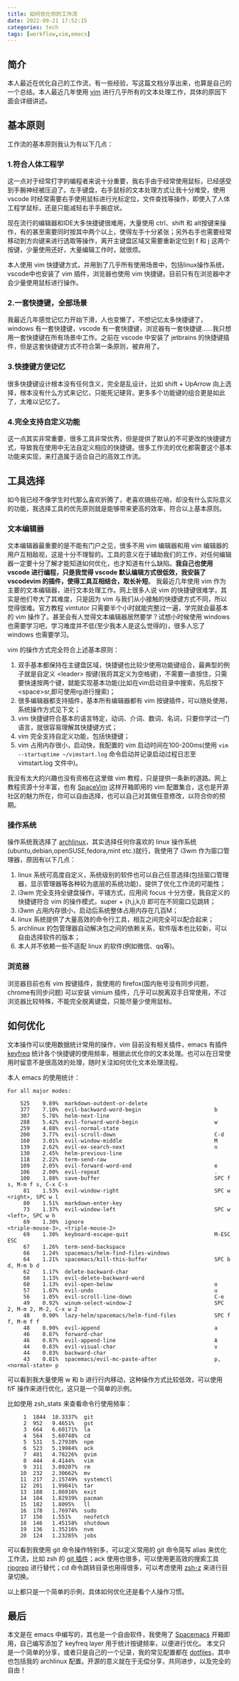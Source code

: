 ```yaml
---
title: 如何优化你的工作流
date: 2022-09-21 17:52:15
categories: tech
tags: [workflow,vim,emacs]
---
```


## 简介
本人最近在优化自己的工作流，有一些经验，写这篇文档分享出来，也算是自己的一个总结。本人最近几年使用 [vim](https://www.vim.org/) 进行几乎所有的文本处理工作，具体的原因下面会详细讲述。

## 基本原则
工作流的基本原则我认为有以下几点：<!-- more -->
### 1.符合人体工程学
这一点对于经常打字的编程者来说十分重要，我右手由于经常使用鼠标，已经感受到手腕神经被压迫了。左手键盘，右手鼠标的文本处理方式让我十分难受，使用 vscode 时经常需要右手使用鼠标进行光标定位，文件查找等操作，即使入了人体工程学鼠标，还是只能减轻右手手腕症状。

现在流行的编辑器和IDE大多快捷键很难用，大量使用 ctrl、shift 和 alt按键来操作，有的甚至需要同时按其中两个以上，使得左手十分紧张；另外右手也需要经常移动到方向键来进行选取等操作，离开主键盘区域又需要重新定位到 f 和 j 这两个按键，少量使用还好，大量编辑工作时，就很烦。

本人使用 vim 快捷键方式，并用到了几乎所有使用场景中，包括linux操作系统，vscode中也安装了 vim 插件，浏览器也使用 vim 快捷键。目前只有在浏览器中才会少量使用鼠标进行操作。

### 2.一套快捷键，全部场景
我最近几年感觉记忆力开始下滑，人也变懒了，不想记忆太多快捷键了，windows 有一套快捷键，vscode 有一套快捷键，浏览器有一套快捷键……我只想用一套快捷键在所有场景中工作。之前在 vscode 中安装了 jetbrains 的快捷键插件，但是这套快捷键方式不符合第一条原则，被弃用了。

### 3.快捷键方便记忆
很多快捷键设计根本没有任何含义，完全是乱设计，比如 shift + UpArrow 向上选择，根本没有什么方式来记忆，只能死记硬背。更多多个功能键的组合更是如此了，太难以记忆了。

### 4.完全支持自定义功能
这一点其实非常重要，很多工具非常优秀，但是提供了默认的不可更改的快捷键方式，导致我在使用中无法自定义相应的快捷键。很多工作流的优化都需要这个基本功能来实现，来打造属于适合自己的高效工作流。

## 工具选择
如今我已经不像学生时代那么喜欢折腾了，老喜欢搞些花哨，却没有什么实际意义的功能，我选择工具的优先原则就是能够带来更高的效率，符合以上基本原则。
### 文本编辑器
文本编辑器最重要的是不能有门户之见，很多不用 vim 编辑器和用 vim 编辑器的用户互相敌视，这是十分不理智的。工具的意义在于辅助我们的工作，对任何编辑器一定要十分了解才能知道如何优化，也才知道有什么缺陷。**我自己也使用 vscode 进行编程，只是我觉得 vscode 默认编辑方式很低效，我安装了 vscodevim 的插件，使得工具互相结合，取长补短**。
我最近几年使用 vim 作为主要的文本编辑器，进行文本处理工作。网上很多人说 vim 的快捷键很难学，其实是他们夸大了其难度，只是因为 vim 与我们从小接触的快捷键方式不同，所以觉得很难。官方教程 vimtutor 只需要半个小时就能完整过一遍，学完就会最基本的 vim 操作了。甚至会有人觉得文本编辑器居然要学？试想小时候使用 windows 也需要学习吧，学习难度并不低(至少我本人是这么觉得的)，很多人忘了 windows 也需要学习。

vim 的操作方式完全符合上述基本原则：
1. 双手基本都保持在主键盘区域，快捷键也比较少使用功能键组合，最典型的例子就是自定义 \<leader\> 按键(我将其定义为空格键)，不需要一直按住，只需要快速按两个键，就能实现基本功能(比如在vim启动目录中搜索，先后按下 \<space\>sr,即可使用rg进行搜索)；
2. 很多编辑器都支持插件，基本所有编辑器都有 vim 按键插件，可以随处使用，系统操作方式见下文；
3. vim 快捷键符合基本的语言特定，动词、介词、数词、名词，只要你学过一门语言，就很容易理解其快捷键方式；
4. vim 完全支持自定义功能，包括快捷键；
5. vim 占用内存很小，启动快，我配置的 vim 启动时间在100-200ms(使用 ``vim --startuptime ~/vimstart.log`` 命令启动并记录启动过程日志至 vimstart.log 文件中)。

我没有太大的兴趣也没有资格在这里做 vim 教程，只是提供一条新的道路。网上教程资源十分丰富，也有 [SpaceVim](https://spacevim.org/cn/) 这样开箱即用的 vim 配置集合，这也是开源社区的魅力所在，你可以自由选择，也可以自己对其做任意修改，以符合你的预期。

### 操作系统
操作系统我选择了 [archlinux](https://archlinux.org/)，其实选择任何你喜欢的 linux 操作系统(ubuntu,debian,openSUSE,fedora,mint etc.)就行，我使用了 i3wm 作为窗口管理器，原因有以下几点：
1. linux 系统可高度自定义，系统级别的软件也可以自己任意选择(包括窗口管理器，显示管理器等各种较为底层的系统功能)，提供了优化工作流的可能性；
2. i3wm 完全支持全键盘操作，平铺方式，应用间 focus 十分方便，我自定义的快捷键符合 vim 的操作模式，super + {h,j,k,l} 即可在不同窗口见跳转；
3. i3wm 占用内存很小，启动后系统整体占用内存在几百M；
4. linux 系统提供了大量高效的命令行工具，相互之间完全可以配合起来；
5. archlinux 的包管理器自动解决包之间的依赖关系，软件版本也比较新，可以自由选择软件的版本；
6. 本人并不依赖一些不适配 linux 的软件(例如微信、qq等)。

### 浏览器
浏览器目前也有 vim 按键插件，我使用的 firefox(国内账号没有同步问题，chrome有同步问题) 可以安装 vimium 插件，几乎可以脱离双手日常使用，不过浏览器比较特殊，不能完全脱离键盘，只能尽量少使用鼠标。

## 如何优化

文本操作可以使用数据统计常用的操作，vim 目前没有相关插件，emacs 有插件 [keyfreq](https://github.com/dacap/keyfreq) 统计各个快捷键的使用频率，根据此优化你的文本处理。也可以在日常使用时留意不是很高效的处理，随时关注如何优化文本处理流程。

本人 emacs 的使用统计：
```shell
For all major modes:

    525    9.89%  markdown-outdent-or-delete                     
    377    7.10%  evil-backward-word-begin                       b
    307    5.78%  helm-next-line                                 
    288    5.42%  evil-forward-word-begin                        w
    259    4.88%  evil-normal-state                              
    200    3.77%  evil-scroll-down                               C-d
    160    3.01%  evil-window-middle                             M
    139    2.62%  evil-ex-search-next                            n
    130    2.45%  helm-previous-line                             
    118    2.22%  term-send-raw                                  
    109    2.05%  evil-forward-word-end                          e
    106    2.00%  evil-repeat                                    .
    100    1.88%  save-buffer                                    SPC f s, M-m f s, C-x C-s
     81    1.53%  evil-window-right                              SPC w <right>, SPC w l
     80    1.51%  markdown-enter-key                             
     73    1.37%  evil-window-left                               SPC w <left>, SPC w h
     69    1.30%  ignore                                         <triple-mouse-3>, <triple-mouse-2>
     69    1.30%  keyboard-escape-quit                           M-ESC ESC
     67    1.26%  term-send-backspace                            
     66    1.24%  spacemacs/helm-find-files-windows              
     64    1.21%  spacemacs/kill-this-buffer                     SPC b d, M-m b d
     62    1.17%  delete-backward-char                           
     60    1.13%  evil-delete-backward-word                      
     60    1.13%  evil-open-below                                o
     57    1.07%  evil-undo                                      u
     56    1.05%  evil-scroll-line-down                          C-e
     49    0.92%  winum-select-window-2                          SPC 2, M-m 2, M-2, C-x w 2
     48    0.90%  lazy-helm/spacemacs/helm-find-files            SPC f f, M-m f f
     48    0.90%  evil-append                                    a
     46    0.87%  forward-char                                   
     46    0.87%  evil-append-line                               A
     44    0.83%  evil-visual-char                               v
     44    0.83%  backward-char                                  
     43    0.81%  spacemacs/evil-mc-paste-after                  p, <normal-state> p
```
可以看到我大量使用 w 和 b 进行行内移动，这种操作方式比较低效，可以使用 f/F 操作来进行优化，这只是一个简单的示例。

比如使用 zsh_stats 来查看命令行使用频率：
```shell
     1	1844  18.3337%  git
     2	952   9.4651%   gst
     3	664   6.60171%  la
     4	564   5.60748%  cd
     5	531   5.27938%  npm
     6	523   5.19984%  ack
     7	481   4.78226%  gvim
     8	444   4.4144%   vim
     9	311   3.09207%  rm
    10	232   2.30662%  mv
    11	217   2.15749%  systemctl
    12	201   1.99841%  tar
    13	188   1.86916%  exit
    14	184   1.82939%  pacman
    15	182   1.8095%   ll
    16	178   1.76974%  sudo
    17	156   1.551%    neofetch
    18	146   1.45158%  shutdown
    19	136   1.35216%  nvm
    20	124   1.23285%  jobs
```
可以看到我使用 git 命令操作特别多，可以定义常用的 git 命令简写 alias 来优化工作流，比如 zsh 的 [git 插件](https://github.com/ohmyzsh/ohmyzsh/tree/master/plugins/git)；ack 使用也很多，可以使用更高效的搜索工具 [ripgrep](https://github.com/BurntSushi/ripgrep) 进行替代；cd 命令跳转目录也用得很多，可以考虑使用 [zsh-z](https://github.com/agkozak/zsh-z) 来进行目录切换。

以上都只是一个简单的示例，具体如何优化还是看个人操作习惯。

## 最后
本文是在 emacs 中编写的，其也是一个自由软件，我使用了 [Spacemacs](https://www.spacemacs.org/) 开箱即用，自己编写添加了 keyfreq layer 用于统计按键频率，以便进行优化。
本文只是一个简单的分享，或者只是自己的一个记录，我的常见配置都在 [dotfiles](https://github.com/jadegong/dotfiles)，其中也包括我的 archlinux 配置。开源的意义就在于无偿分享，共同进步，以及完全的自由！

